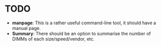 # TODO

* **manpage**: This is a rather useful command-line tool, it should have a manual page.
* **Summary**: There should be an option to summarise the number of DIMMs of each size/speed/vendor, etc.
